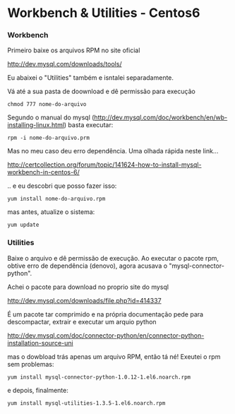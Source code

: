 Workbench & Utilities - Centos6
===


### Workbench

Primeiro baixe os arquivos RPM no site oficial

http://dev.mysql.com/downloads/tools/

Eu abaixei o "Utilities" também e isntalei separadamente.

Vá até a sua pasta de doownload e dê permissão para execução 
	
	chmod 777 nome-do-arquivo

Segundo o manual do mysql (http://dev.mysql.com/doc/workbench/en/wb-installing-linux.html) basta executar:

	rpm -i nome-do-arquivo.prm

Mas no meu caso deu erro dependência.
Uma olhada rápida neste link...

http://certcollection.org/forum/topic/141624-how-to-install-mysql-workbench-in-centos-6/

.. e eu descobri que posso fazer isso:

	yum install nome-do-arquivo.rpm

mas antes, atualize o sistema:

	yum update


### Utilities

Baixe o arquivo e dê permissão de execução.
Ao executar o pacote rpm, obtive erro de dependência (denovo), 
agora acusava o "mysql-connector-python".

Achei o pacote para download no proprio site do mysql

http://dev.mysql.com/downloads/file.php?id=414337

É um pacote tar comprimido e na própria documentação
pede para descompactar, extrair e executar um arquio python

http://dev.mysql.com/doc/connector-python/en/connector-python-installation-source-uni

mas o dowbload trás apenas um arquivo RPM, então tá né! Exeutei o rpm sem problemas:

	yum install mysql-connector-python-1.0.12-1.el6.noarch.rpm

e depois, finalmente:

	yum install mysql-utilities-1.3.5-1.el6.noarch.rpm






